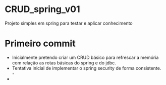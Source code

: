 # CRUD_spring_v01
Projeto simples em spring para testar e aplicar conhecimento


# Primeiro commit
- Inicialmente pretendo criar um CRUD básico para refrescar a memória com relação as rotas básicas do spring e do jdbc.
- Tentativa inicial de implementar o spring security de forma consistente. -
- 
